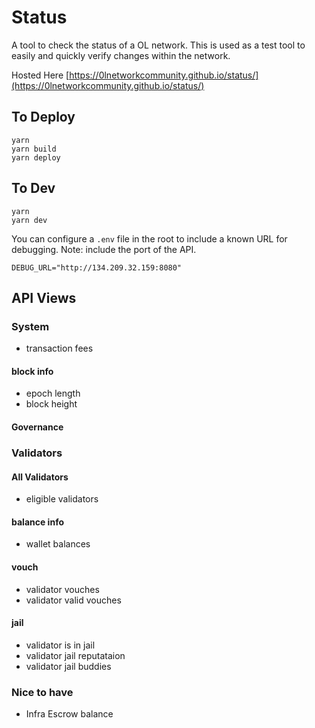 # Status
A tool to check the status of a OL network. This is used as a test tool to
easily and quickly verify changes within the network.

Hosted Here
[https://0lnetworkcommunity.github.io/status/](https://0lnetworkcommunity.github.io/status/)


## To Deploy
```
yarn
yarn build
yarn deploy

```

## To Dev

```
yarn
yarn dev

```
You can configure a `.env` file in the root to include a known URL for
debugging. Note: include the port of the API.
```
DEBUG_URL="http://134.209.32.159:8080"
```

## API Views

### System
- transaction fees

#### block info
- epoch length
- block height

#### Governance

### Validators
#### All Validators
- eligible validators

#### balance info
- wallet balances

#### vouch
- validator vouches
- validator valid vouches

#### jail
- validator is in jail
- validator jail reputataion
- validator jail buddies



### Nice to have
- Infra Escrow balance
